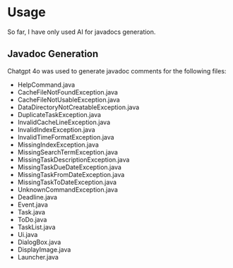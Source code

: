 # Usage
So far, I have only used AI for javadocs generation.
## Javadoc Generation
Chatgpt 4o was used to generate javadoc comments for the following files:
- HelpCommand.java
- CacheFileNotFoundException.java
- CacheFileNotUsableException.java
- DataDirectoryNotCreatableException.java
- DuplicateTaskException.java
- InvalidCacheLineException.java
- InvalidIndexException.java
- InvalidTimeFormatException.java
- MissingIndexException.java
- MissingSearchTermException.java
- MissingTaskDescriptionException.java
- MissingTaskDueDateException.java
- MissingTaskFromDateException.java
- MissingTaskToDateException.java
- UnknownCommandException.java
- Deadline.java
- Event.java
- Task.java
- ToDo.java
- TaskList.java
- Ui.java
- DialogBox.java
- DisplayImage.java
- Launcher.java